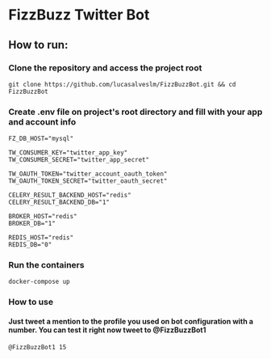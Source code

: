 # FizzBuzz Twitter Bot

## How to run:

### Clone the repository and access the project root

```
git clone https://github.com/lucasalveslm/FizzBuzzBot.git && cd FizzBuzzBot
```

### Create .env file on project's root directory and fill with your app and account info

```
FZ_DB_HOST="mysql"

TW_CONSUMER_KEY="twitter_app_key"
TW_CONSUMER_SECRET="twitter_app_secret"

TW_OAUTH_TOKEN="twitter_account_oauth_token"
TW_OAUTH_TOKEN_SECRET="twitter_oauth_secret"

CELERY_RESULT_BACKEND_HOST="redis"
CELERY_RESULT_BACKEND_DB="1"

BROKER_HOST="redis"
BROKER_DB="1"

REDIS_HOST="redis"
REDIS_DB="0"
```

### Run the containers

```
docker-compose up
```

### How to use

#### Just tweet a mention to the profile you used on bot configuration with a number. You can test it right now tweet to @FizzBuzzBot1

```
@FizzBuzzBot1 15
```
